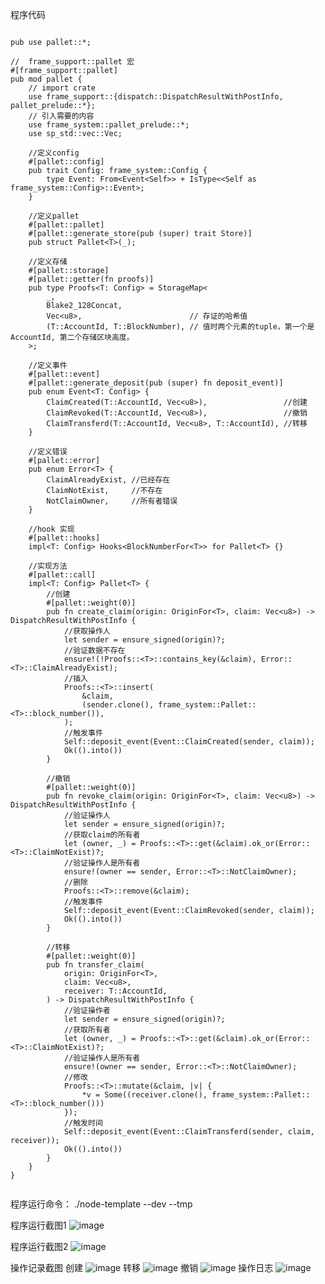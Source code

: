 程序代码

```#![cfg_attr(not(feature = "std"), no_std)]

pub use pallet::*;

//  frame_support::pallet 宏
#[frame_support::pallet]
pub mod pallet {
	// import crate
	use frame_support::{dispatch::DispatchResultWithPostInfo, pallet_prelude::*};
	// 引入需要的内容
	use frame_system::pallet_prelude::*;
	use sp_std::vec::Vec;

	//定义config
	#[pallet::config]
	pub trait Config: frame_system::Config {
		type Event: From<Event<Self>> + IsType<<Self as frame_system::Config>::Event>;
	}

	//定义pallet
	#[pallet::pallet]
	#[pallet::generate_store(pub (super) trait Store)]
	pub struct Pallet<T>(_);

	//定义存储
	#[pallet::storage]
	#[pallet::getter(fn proofs)]
	pub type Proofs<T: Config> = StorageMap<
		_,
		Blake2_128Concat,
		Vec<u8>,                        // 存证的哈希值
		(T::AccountId, T::BlockNumber), // 值时两个元素的tuple，第一个是AccountId, 第二个存储区块高度。
	>;

	//定义事件
	#[pallet::event]
	#[pallet::generate_deposit(pub (super) fn deposit_event)]
	pub enum Event<T: Config> {
		ClaimCreated(T::AccountId, Vec<u8>),                 //创建
		ClaimRevoked(T::AccountId, Vec<u8>),                 //撤销
		ClaimTransferd(T::AccountId, Vec<u8>, T::AccountId), //转移
	}

	//定义错误
	#[pallet::error]
	pub enum Error<T> {
		ClaimAlreadyExist, //已经存在
		ClaimNotExist,     //不存在
		NotClaimOwner,     //所有者错误
	}

	//hook 实现
	#[pallet::hooks]
	impl<T: Config> Hooks<BlockNumberFor<T>> for Pallet<T> {}

	//实现方法
	#[pallet::call]
	impl<T: Config> Pallet<T> {
		//创建
		#[pallet::weight(0)]
		pub fn create_claim(origin: OriginFor<T>, claim: Vec<u8>) -> DispatchResultWithPostInfo {
			//获取操作人
			let sender = ensure_signed(origin)?;
			//验证数据不存在
			ensure!(!Proofs::<T>::contains_key(&claim), Error::<T>::ClaimAlreadyExist);
			//插入
			Proofs::<T>::insert(
				&claim,
				(sender.clone(), frame_system::Pallet::<T>::block_number()),
			);
			//触发事件
			Self::deposit_event(Event::ClaimCreated(sender, claim));
			Ok(().into())
		}

		//撤销
		#[pallet::weight(0)]
		pub fn revoke_claim(origin: OriginFor<T>, claim: Vec<u8>) -> DispatchResultWithPostInfo {
			//验证操作人
			let sender = ensure_signed(origin)?;
			//获取claim的所有者
			let (owner, _) = Proofs::<T>::get(&claim).ok_or(Error::<T>::ClaimNotExist)?;
			//验证操作人是所有者
			ensure!(owner == sender, Error::<T>::NotClaimOwner);
			//删除
			Proofs::<T>::remove(&claim);
			//触发事件
			Self::deposit_event(Event::ClaimRevoked(sender, claim));
			Ok(().into())
		}

		//转移
		#[pallet::weight(0)]
		pub fn transfer_claim(
			origin: OriginFor<T>,
			claim: Vec<u8>,
			receiver: T::AccountId,
		) -> DispatchResultWithPostInfo {
			//验证操作者
			let sender = ensure_signed(origin)?;
			//获取所有者
			let (owner, _) = Proofs::<T>::get(&claim).ok_or(Error::<T>::ClaimNotExist)?;
			//验证操作人是所有者
			ensure!(owner == sender, Error::<T>::NotClaimOwner);
			//修改
			Proofs::<T>::mutate(&claim, |v| {
				*v = Some((receiver.clone(), frame_system::Pallet::<T>::block_number()))
			});
			//触发时间
			Self::deposit_event(Event::ClaimTransferd(sender, claim, receiver));
			Ok(().into())
		}
	}
}


```
程序运行命令：
./node-template --dev --tmp

程序运行截图1
![image](https://github.com/byrybye/substrate_practice/blob/main/crate_05/screen1.png)

程序运行截图2
![image](https://github.com/byrybye/substrate_practice/blob/main/crate_05/screen2.png)

操作记录截图
创建
![image](https://github.com/byrybye/substrate_practice/blob/main/crate_05/create.png)
转移
![image](https://github.com/byrybye/substrate_practice/blob/main/crate_05/transfer.png)
撤销
![image](https://github.com/byrybye/substrate_practice/blob/main/crate_05/revoke.png)
操作日志
![image](https://github.com/byrybye/substrate_practice/blob/main/crate_05/operation_log.png)

